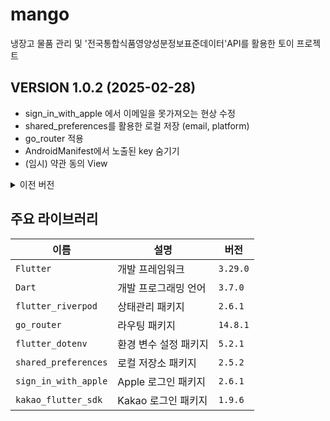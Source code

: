# mango

냉장고 물품 관리 및 '전국통합식품영양성분정보표준데이터'API를 활용한 토이 프로젝트

## VERSION 1.0.2 (2025-02-28)
 - sign_in_with_apple 에서 이메일을 못가져오는 현상 수정
 - shared_preferences를 활용한 로컬 저장 (email, platform)
 - go_router 적용
 - AndroidManifest에서 노출된 key 숨기기
 - (임시) 약관 동의 View

<details>
    <summary>이전 버전</summary>

| 버전           | 설명                           | 날짜               |
| ------------ | ---------------------------- | ----------------- |
| `1.0.1`      | 카카오 / 애플 로그인 구현, env 적용      | `2025-02-19` |
| `1.0.0`      | 프로젝트 생성       | `2025-02-17` |

</details>

## 주요 라이브러리

| 이름           | 설명                           | 버전               |
| ------------ | ---------------------------- | ----------------- |
| `Flutter`      | 개발 프레임워크       | `3.29.0` |
| `Dart`      | 개발 프로그래밍 언어       | `3.7.0` |
| `flutter_riverpod`      | 상태관리 패키지       | `2.6.1` |
| `go_router`      | 라우팅 패키지       | `14.8.1` |
| `flutter_dotenv`      | 환경 변수 설정 패키지       | `5.2.1` |
| `shared_preferences`      | 로컬 저장소 패키지       | `2.5.2` |
| `sign_in_with_apple`      | Apple 로그인 패키지       | `2.6.1` |
| `kakao_flutter_sdk`      | Kakao 로그인 패키지       | `1.9.6` |
